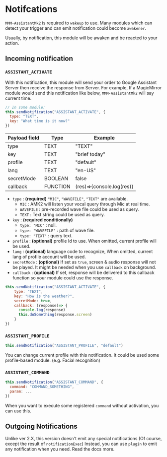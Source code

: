 # Notifcations
`MMM-AssistantMk2` is required to `wakeup` to use. Many modules which can detect your trigger and can emit notification could become `awakener`.

Usually, by notification, this module will be awaken and be reacted to your action.

## Incoming notification
### **`ASSISTANT_ACTIVATE`**
With this notification, this module will send your order to Google Assistant Server then receive the response from Server.
For example, If a MagicMirror module would send this notification like below, `MMM-AssistantMk2` will say current time.
```js
// In some module;
this.sendNotification("ASSISTANT_ACTIVATE", {
  type: "TEXT",
  key: "What time is it now?"
})
```

|Payload field |Type |Example
|---|---|---
|type |TEXT | "TEXT"
|key |TEXT | "brief today"
|profile |TEXT | "default"
|lang |TEXT | "en-US"
|secretMode |BOOLEAN | false
|callback |FUNCTION | (res)=>{console.log(res)}

- `type` : **(required)** `"MIC"`, `"WAVEFILE"`, `"TEXT"` are available.
  - `MIC` : AMK2 will listen your vocal query through Mic at real time.
  - `WAVEFILE` : pre-recorded wave file could be used as query.
  - `TEXT` : Text string could be used as query.
- `key` : **(required conditionally)**
  - `type: "MIC"` : null.
  - `type: "WAVEFILE"` : path of wave file.
  - `type: "TEXT"` : query text.
- `profile` : **(optional)** profile Id to use. When omitted, current profile will be used.
- `lang` : **(optional)** language code to recognize, When omitted, current lang of profile account will be used.
- `secretMode` : **(optional)** If set as `true`, screen & audio response will not be played. It might be needed when you use `callback` on background.
- `callback` : **(optional)** If set, response will be delivered to this callback function so your module could use the response.
```js
this.sendNotification("ASSISTANT_ACTIVATE", {
    type: "TEXT",
    key: "How is the weather?",
    secretMode: true,
    callback: (response)=> {
      console.log(response)
      this.doSomething(response.screen)
    }
})
```

### **`ASSISTANT_PROFILE`**
```js
this.sendNotification("ASSISTANT_PROFILE", "default")
```
You can change current profile with this notification. It could be used some profile-based module. (e.g. Facial recognition)

### **`ASSISTANT_COMMAND`**
```js
this.sendNotification("ASSISTANT_COMMAND", {
  command: "COMMAND_SOMETHING",
  param: ...
})
```
When you want to execute some registered `command` without activation, you can use this.


## Outgoing Notifications
Unlike ver 2.X, this version doesn't emit any special notifications (Of course, except the result of `notificationExec`)
Instead, you can use `plugin` to emit any notification when you need. Read the docs more.

